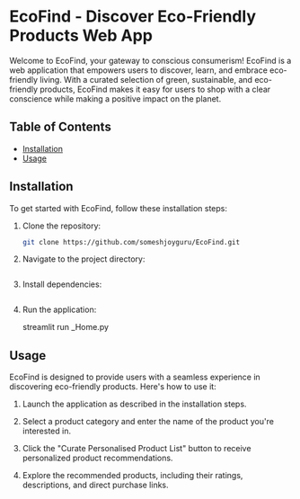 # EcoFind - Discover Eco-Friendly Products Web App

Welcome to EcoFind, your gateway to conscious consumerism! EcoFind is a web application that empowers users to discover, learn, and embrace eco-friendly living. With a curated selection of green, sustainable, and eco-friendly products, EcoFind makes it easy for users to shop with a clear conscience while making a positive impact on the planet.

## Table of Contents
- [Installation](#installation)
- [Usage](#usage)

## Installation

To get started with EcoFind, follow these installation steps:

1. Clone the repository:

   ```bash
   git clone https://github.com/someshjoyguru/EcoFind.git

2. Navigate to the project directory:

   ```cd ecofind

3. Install dependencies:

   ```pip install -r requirements.txt

4. Run the application:

   streamlit run _Home.py

## Usage

EcoFind is designed to provide users with a seamless experience in discovering eco-friendly products. Here's how to use it:

1. Launch the application as described in the installation steps.

2. Select a product category and enter the name of the product you're interested in.

3. Click the "Curate Personalised Product List" button to receive personalized product recommendations.

4. Explore the recommended products, including their ratings, descriptions, and direct purchase links.
